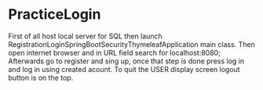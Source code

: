 # PracticeLogin

First of all host local server for SQL then launch RegistrationLoginSpringBootSecurityThymeleafApplication main class.
Then open internet browser and in URL field search for localhost:8080;
Afterwards go to register and sing up, once that step is done press log in and log in using created acount.
To quit the USER display screen logout button is on the top.
